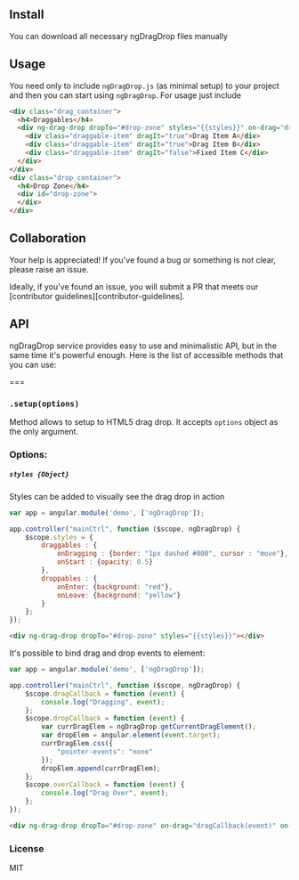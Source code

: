 ## Install

You can download all necessary ngDragDrop files manually


## Usage

You need only to include ``ngDragDrop.js`` (as minimal setup) to your project and then you can start using ``ngDragDrop``. For usage just include

```html
<div class="drag_container">
  <h4>Draggables</h4>
  <div ng-drag-drop dropTo="#drop-zone" styles="{{styles}}" on-drag="dragCallback(event)" on-drop="dropCallback(event)" on-over="overCallback(event)">
    <div class="draggable-item" dragIt="true">Drag Item A</div>
    <div class="draggable-item" dragIt="true">Drag Item B</div>
    <div class="draggable-item" dragIt="false">Fixed Item C</div>
  </div>
</div>
<div class="drop_container">
  <h4>Drop Zone</h4>
  <div id="drop-zone">
  </div>
</div>
```

## Collaboration

Your help is appreciated! If you've found a bug or something is not clear, please raise an issue.

Ideally, if you've found an issue, you will submit a PR that meets our [contributor guidelines][contributor-guidelines].

## API

ngDragDrop service provides easy to use and minimalistic API, but in the same time it's powerful enough. Here is the list of accessible methods that you can use:

===

### ``.setup(options)``

Method allows to setup to HTML5 drag drop. It accepts ``options`` object as the only argument.

### Options:

##### ``styles {Object}``

Styles can be added to visually see the drag drop in action

```javascript
var app = angular.module('demo', ['ngDragDrop']);

app.controller("mainCtrl", function ($scope, ngDragDrop) {
	$scope.styles = {
		draggables : {
			onDragging : {border: "1px dashed #000", cursor : "move"},
			onStart : {opacity: 0.5}
		},
		droppables : {
			onEnter: {background: "red"},
			onLeave: {background: "yellow"}
		}
	};
});
```

```html
<div ng-drag-drop dropTo="#drop-zone" styles="{{styles}}"></div>
```

It's possible to bind drag and drop events to element:

```javascript
var app = angular.module('demo', ['ngDragDrop']);

app.controller("mainCtrl", function ($scope, ngDragDrop) {
	$scope.dragCallback = function (event) {
		console.log("Dragging", event);
	};
	$scope.dropCallback = function (event) {
		var currDragElem = ngDragDrop.getCurrentDragElement();
		var dropElem = angular.element(event.target);
		currDragElem.css({
			"pointer-events": "none"
		});
		dropElem.append(currDragElem);
	};
	$scope.overCallback = function (event) {
		console.log("Drag Over", event);
	};
});
```

```html
<div ng-drag-drop dropTo="#drop-zone" on-drag="dragCallback(event)" on-drop="dropCallback(event)" on-over="overCallback(event)">
```

### License
MIT
